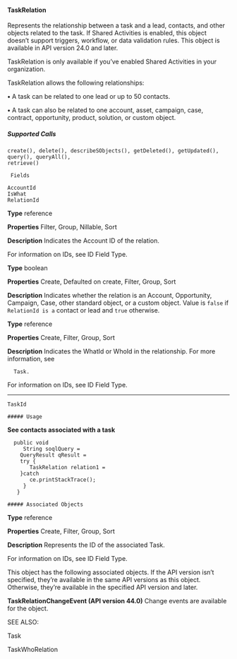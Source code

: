 #### TaskRelation

Represents the relationship between a task and a lead, contacts, and other objects related to the task. If Shared Activities is enabled, this
object doesn’t support triggers, workflow, or data validation rules. This object is available in API version 24.0 and later.

TaskRelation is only available if you’ve enabled Shared Activities in your organization.

TaskRelation allows the following relationships:

**•** A task can be related to one lead or up to 50 contacts.

**•** A task can also be related to one account, asset, campaign, case, contract, opportunity, product, solution, or custom object.

##### Supported Calls
```
create(), delete(), describeSObjects(), getDeleted(), getUpdated(), query(), queryAll(),
retrieve()

 Fields

```
```
AccountId
IsWhat
RelationId

```

**Type**
reference

**Properties**
Filter, Group, Nillable, Sort

**Description**
Indicates the Account ID of the relation.

For information on IDs, see ID Field Type.

**Type**
boolean

**Properties**
Create, Defaulted on create, Filter, Group, Sort

**Description**
Indicates whether the relation is an Account, Opportunity, Campaign, Case, other
standard object, or a custom object. Value is `false` if `RelationId is a`
contact or lead and `true` otherwise.

**Type**
reference

**Properties**
Create, Filter, Group, Sort

**Description**
Indicates the WhatId or WhoId in the relationship. For more information, see
```
  Task.

```
For information on IDs, see ID Field Type.


-----

```
TaskId

##### Usage

```
**See contacts associated with a task**
```
  public void
     String soqlQuery =
    QueryResult qResult =
    try {
       TaskRelation relation1 =
    }catch
       ce.printStackTrace();
     }
   }

##### Associated Objects

```

**Type**
reference

**Properties**
Create, Filter, Group, Sort

**Description**
Represents the ID of the associated Task.

For information on IDs, see ID Field Type.


This object has the following associated objects. If the API version isn’t specified, they’re available in the same API versions as this object.
Otherwise, they’re available in the specified API version and later.

**TaskRelationChangeEvent (API version 44.0)**
Change events are available for the object.

SEE ALSO:

Task

TaskWhoRelation
